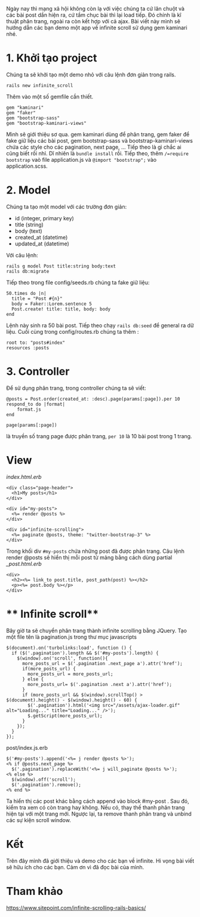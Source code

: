 Ngày nay thì mạng xã hội không còn lạ với việc chúng ta cứ lăn chuột và các bài post dần hiện ra, cứ tầm chục bài thì lại load tiếp.
Đó chính là kĩ thuật phân trang, ngoài ra còn kết hợp với cả ajax. Bài viết này mình sẽ hướng dẫn các bạn demo một app về infinite scroll sử dụng gem kaminari nhé.
# **1. Khởi tạo project**
Chúng ta sẽ khởi tạo một demo nhỏ với câu lệnh đơn giản trong rails.
```
rails new infinite_scroll
```
Thêm vào một số gemfile cần thiết.
```
gem "kaminari"
gem "faker"
gem "bootstrap-sass"
gem "bootstrap-kaminari-views"
```
Mình sẽ giới thiệu sơ qua.
gem kaminari dùng để phân trang, gem faker để fake giữ liệu các bài post, gem bootstrap-sass và bootstrap-kaminari-views chứa các style cho các pagination, next page, ... 
Tiếp theo là gì chắc ai cũng biết rồi nhỉ.
Dĩ nhiên là `bundle install` rồi.
Tiếp theo, thêm `/=require bootstrap` vaò file application.js và `@import "bootstrap";` vào application.scss.
# **2.  Model**
Chúng ta tạo một model với các trường đơn giản:
* id (integer, primary key)
* title (string)
* body (text)
* created_at (datetime)
* updated_at (datetime)

Với câu lệnh:
```
rails g model Post title:string body:text
rails db:migrate
```
Tiếp theo trong file config/seeds.rb chúng ta fake giữ liệu:
```
50.times do |n|
  title = "Post #{n}" 
  body = Faker::Lorem.sentence 5
  Post.create! title: title, body: body
end
```
Lệnh này sinh ra 50 bài post.
Tiếp theo chạy `rails db:seed` để general ra dữ liệu.
Cuối cùng trong config/routes.rb chúng ta thêm :
```
root to: "posts#index"
resources :posts
```
# **3. Controller**
Để sử dụng phân trang, trong controller chúng ta sẽ viết:
```
@posts = Post.order(created_at: :desc).page(params[:page]).per 10
respond_to do |format|
    format.js
end
```
```
page(params[:page])
```
là truyền số trang page được phân trang, `per 10` là 10 bài post trong 1 trang.
# **View**
*index.html.erb*
```
<div class="page-header">
  <h1>My posts</h1>
</div>

<div id="my-posts">
  <%= render @posts %>
</div>

<div id="infinite-scrolling">
  <%= paginate @posts, theme: "twitter-bootstrap-3" %>
</div>
```
Trong khối div `#my-posts` chứa những post đã được phân trang. Câu lệnh render @posts sẽ hiển thị mỗi post từ mảng bằng cách dùng partial *_post.html.erb*
```
<div>
  <h2><%= link_to post.title, post_path(post) %></h2>
  <p><%= post.body %></p>
</div>
```
# ** Infinite scroll**
Bây giờ ta sẽ chuyển phân trang thành infinite scrolling bằng JQuery. Tạo một file tên là pagination.js trong thư mục javascripts
```
$(document).on('turbolinks:load', function () {
  if ($('.pagination').length && $('#my-posts').length) {
    $(window).on('scroll', function(){
      more_posts_url = $('.pagination .next_page a').attr('href');
      if(more_posts_url) {
        more_posts_url = more_posts_url;
      } else {
        more_posts_url= $('.pagination .next a').attr('href');
      }
      if (more_posts_url && $(window).scrollTop() > $(document).height() - $(window).height() - 60) {
        $('.pagination').html('<img src="/assets/ajax-loader.gif" alt="Loading..." title="Loading..." />');
        $.getScript(more_posts_url);
      }
    });
  }
});
```
post/index.js.erb
```
$('#my-posts').append('<%= j render @posts %>');
<% if @posts.next_page %>
  $('.pagination').replaceWith('<%= j will_paginate @posts %>');
<% else %>
  $(window).off('scroll');
  $('.pagination').remove();
<% end %>
```
Ta hiển thị các post khác bằng cách append vào block #my-post . Sau đó, kiểm tra xem có còn trang hay không. Nếu có, thay thế thanh phân trang hiện tại với một trang mới. Ngược lại, ta remove thanh phân trang và unbind các sự kiện scroll window.
# **Kết**
Trên đây mình đã giới thiệu và demo cho các bạn về infinite. Hi vọng bài viết sẽ hữu ích cho các bạn. Cảm ơn vì đã đọc bài của mình.
# **Tham khảo**
https://www.sitepoint.com/infinite-scrolling-rails-basics/